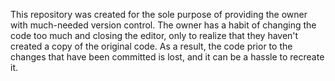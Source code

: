 This repository was created for the sole purpose of providing the owner with much-needed version control. The owner has a habit of changing the code too much and closing the editor, only to realize that they haven't created a copy of the original code. As a result, the code prior to the changes that have been committed is lost, and it can be a hassle to recreate it.
